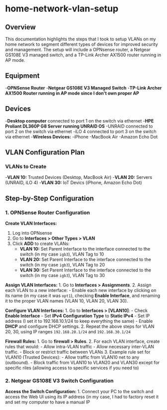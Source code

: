 # home-network-vlan-setup
## Overview
This documentation highlights the steps that I took to setup VLANs on my home network to segment different types of devices for improved security and management. The setup will include a OPNsense router, a Netgear GS108E V3 managed switch, and a TP-Link Archer AX1500 router running in AP mode.

## Equipment
  -**OPNSense Router**
  -**Netgear GS108E V3 Managed Switch**
  -**TP-Link Archer AX1500 Router running in AP mode since I don't own proper AP**

## Devices
-**Desktop computer** connected to port 1 on the switch via ethernet
-**HPE Proliant DL360P G8 Server running UNRAID OS**
-UNRAID connected to port 2 on the switch via ethernet
-iLO 4 connected to port 3 on the switch via ethernet
-**Wireless Devices:**
  -iPhone
  -MacBook Air
  -Amazon Echo Dot

## VLAN Configuration Plan

### VLANs to Create
  -**VLAN 10:** Trusted Devices (Desktop, MacBook Air)
  -**VLAN 20:** Servers (UNRAID, iLO 4)
  -**VLAN 30:** IoT Devics (iPhone, Amazon Echo Dot)

## Step-by-Step Configuration

### 1. OPNSense Router Configuration

**Create VLAN Interfaces:**
  1. Log into OPNsense
  2. Go to **Interfaces > Other Types > VLAN**
  3. Click **ADD** to create VLANs:
     - **VLAN 10:** Set Parent Interface to the interface connected to the switch (in my case `igb3`), VLAN Tag to 10
     - **VLAN 20:** Set Parent Interface to the interface connected to the switch (in my case `igb3`), VLAN Tag to 20
     - **VLAN 30:** Set Parent Interface to the interface connected to the switch (in my case `igb3`), VLAN Tag to 30

  **Assign VLAN Interfaces:**
    1. Go to **Interfaces > Assignments**.
    2. Assign each VLAN to a new interface: 
        - Enable each new interface by clicking on its name (in my case it was `opt1`), checking **Enable Interface**, and renaming it to the proper VLAN names (VLAN 10, VLAN 20, VLAN 30).

  **Configure VLAN Interfaces:**
    1. Go to **Interfaces > [VLAN10]**:
      - Check **Enable Interface**
      - Set **IPv4 Configuration Type** to **Static IPv4**
      - Set IP address (I set it to 192.168.10.1/24 to keep everything the same)
      - Enable **DHCP** and configure DHCP settings. 
    2. Repeat the above steps for VLAN 20, 30, using IP ranges `192.168.20.1/24` and `192.168.30.1/24`


  **Firewall Rules:**
    1. Go to **firewall > Rules**.
    2. For each VLAN interface, create rules that would: 
      - Allow intra-VLAN traffic
      - Allow necessary inter-VLAN traffic. 
      - Block or restrict traffic between VLANs
    3. Example rule set for VLAN10 (Trusted Devices):
        - Allow traffic from VLAN10 net to any (outbound).
        - Block traffic from VLAN10 to VLAN20 and VLAN30 except for specific riles (allowing access to specific services if you need to)

  ### 2. Netgear GS108E V3 Switch Configuration

  **Access the Switch Configuration:**
    1. Connect your PC to the switch and access the Web UI using its IP address (in my case, I had to factory reset it and set my computer to have a manual IP 
